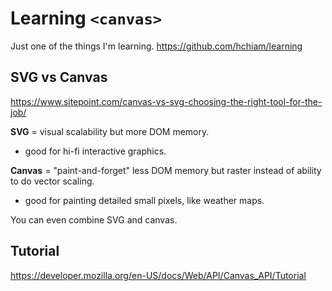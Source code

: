 # Learning `<canvas>`

Just one of the things I'm learning. https://github.com/hchiam/learning

## SVG vs Canvas

<https://www.sitepoint.com/canvas-vs-svg-choosing-the-right-tool-for-the-job/>

**SVG** = visual scalability but more DOM memory.
 - good for hi-fi interactive graphics.

**Canvas** = "paint-and-forget" less DOM memory but raster instead of ability to do vector scaling.
 - good for painting detailed small pixels, like weather maps.

You can even combine SVG and canvas.

## Tutorial

<https://developer.mozilla.org/en-US/docs/Web/API/Canvas_API/Tutorial>
